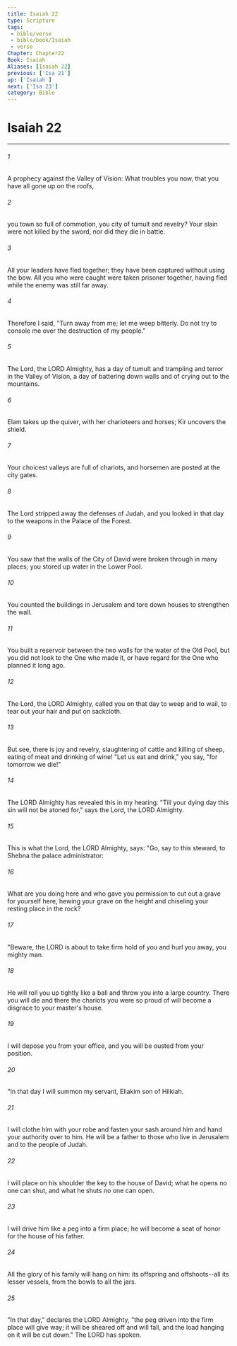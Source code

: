 ```yaml
---
title: Isaiah 22
type: Scripture
tags:
 - bible/verse
 - bible/book/Isaiah
 - verse
Chapter: Chapter22
Book: Isaiah
Aliases: [Isaiah 22]
previous: ['Isa 21']
up: ['Isaiah']
next: ['Isa 23']
category: Bible
---
```

# Isaiah 22

***


###### 1 
A prophecy against the Valley of Vision: What troubles you now, that you have all gone up on the roofs, 

###### 2 
you town so full of commotion, you city of tumult and revelry? Your slain were not killed by the sword, nor did they die in battle. 

###### 3 
All your leaders have fled together; they have been captured without using the bow. All you who were caught were taken prisoner together, having fled while the enemy was still far away. 

###### 4 
Therefore I said, "Turn away from me; let me weep bitterly. Do not try to console me over the destruction of my people." 

###### 5 
The Lord, the LORD Almighty, has a day of tumult and trampling and terror in the Valley of Vision, a day of battering down walls and of crying out to the mountains. 

###### 6 
Elam takes up the quiver, with her charioteers and horses; Kir uncovers the shield. 

###### 7 
Your choicest valleys are full of chariots, and horsemen are posted at the city gates. 

###### 8 
The Lord stripped away the defenses of Judah, and you looked in that day to the weapons in the Palace of the Forest. 

###### 9 
You saw that the walls of the City of David were broken through in many places; you stored up water in the Lower Pool. 

###### 10 
You counted the buildings in Jerusalem and tore down houses to strengthen the wall. 

###### 11 
You built a reservoir between the two walls for the water of the Old Pool, but you did not look to the One who made it, or have regard for the One who planned it long ago. 

###### 12 
The Lord, the LORD Almighty, called you on that day to weep and to wail, to tear out your hair and put on sackcloth. 

###### 13 
But see, there is joy and revelry, slaughtering of cattle and killing of sheep, eating of meat and drinking of wine! "Let us eat and drink," you say, "for tomorrow we die!" 

###### 14 
The LORD Almighty has revealed this in my hearing: "Till your dying day this sin will not be atoned for," says the Lord, the LORD Almighty. 

###### 15 
This is what the Lord, the LORD Almighty, says: "Go, say to this steward, to Shebna the palace administrator: 

###### 16 
What are you doing here and who gave you permission to cut out a grave for yourself here, hewing your grave on the height and chiseling your resting place in the rock? 

###### 17 
"Beware, the LORD is about to take firm hold of you and hurl you away, you mighty man. 

###### 18 
He will roll you up tightly like a ball and throw you into a large country. There you will die and there the chariots you were so proud of will become a disgrace to your master's house. 

###### 19 
I will depose you from your office, and you will be ousted from your position. 

###### 20 
"In that day I will summon my servant, Eliakim son of Hilkiah. 

###### 21 
I will clothe him with your robe and fasten your sash around him and hand your authority over to him. He will be a father to those who live in Jerusalem and to the people of Judah. 

###### 22 
I will place on his shoulder the key to the house of David; what he opens no one can shut, and what he shuts no one can open. 

###### 23 
I will drive him like a peg into a firm place; he will become a seat of honor for the house of his father. 

###### 24 
All the glory of his family will hang on him: its offspring and offshoots--all its lesser vessels, from the bowls to all the jars. 

###### 25 
"In that day," declares the LORD Almighty, "the peg driven into the firm place will give way; it will be sheared off and will fall, and the load hanging on it will be cut down." The LORD has spoken. 
